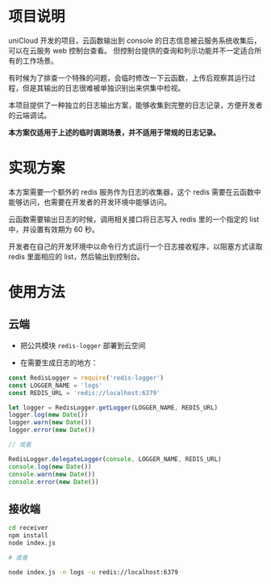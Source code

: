 # 项目说明

uniCloud 开发的项目，云函数输出到 console 的日志信息被云服务系统收集后，可以在云服务 web 控制台查看。
但控制台提供的查询和列示功能并不一定适合所有的工作场景。

有时候为了排查一个特殊的问题，会临时修改一下云函数，上传后观察其运行过程，但是其输出的日志很难被单独识别出来供集中检视。

本项目提供了一种独立的日志输出方案，能够收集到完整的日志记录，方便开发者的云端调试。

**本方案仅适用于上述的临时调测场景，并不适用于常规的日志记录。**

# 实现方案

本方案需要一个额外的 redis 服务作为日志的收集器，这个 redis 需要在云函数中能够访问，也需要在开发者的开发环境中能够访问。

云函数需要输出日志的时候，调用相关接口将日志写入 redis 里的一个指定的 list 中，并设置有效期为 60 秒。

开发者在自己的开发环境中以命令行方式运行一个日志接收程序，以阻塞方式读取 redis 里面相应的 list，然后输出到控制台。

# 使用方法

## 云端

- 把公共模块 `redis-logger` 部署到云空间

- 在需要生成日志的地方：

```js
const RedisLogger = require('redis-logger')
const LOGGER_NAME = 'logs'
const REDIS_URL = 'redis://localhost:6379'

let logger = RedisLogger.getLogger(LOGGER_NAME, REDIS_URL)
logger.log(new Date())
logger.warn(new Date())
logger.error(new Date())

// 或者

RedisLogger.delegateLogger(console, LOGGER_NAME, REDIS_URL)
console.log(new Date())
console.warn(new Date())
console.error(new Date())
```

## 接收端

```sh
cd receiver
npm install
node index.js

# 或者

node index.js -n logs -u redis://localhost:6379
```
